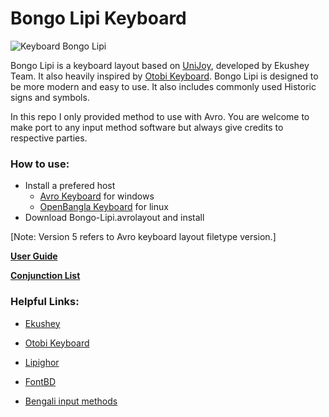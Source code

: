 # Bongo Lipi Keyboard

![Keyboard Bongo Lipi](https://github.com/Tarek-Hasan/Keyboard-Layouts-for-Avro/assets/27731012/84c78d68-5aa5-4b7c-a7b9-2617ec115bc0)

Bongo Lipi is a keyboard layout based on [UniJoy](https://ekushey.org/keyboard-layout/ekusheyr-shadhinota-unijoy-layout/), developed by Ekushey Team. It also heavily inspired by [Otobi Keyboard](https://github.com/OtobiCorp/Otobi_for_Windows_and_Linux). Bongo Lipi is designed to be more modern and easy to use. It also includes commonly used Historic signs and symbols.

In this repo I only provided method to use with Avro. You are welcome to make port to any input method software but always give credits to respective parties.

### How to use:

- Install a prefered host
  - [Avro Keyboard](https://www.omicronlab.com/avro-keyboard.html) for windows
  - [OpenBangla Keyboard](https://openbangla.github.io/) for linux
- Download Bongo-Lipi.avrolayout and install

[Note: Version 5 refers to Avro keyboard layout filetype version.]

[**User Guide**](https://drive.google.com/open?id=1eJOLkFlPEqBkuHfKovStzjWg6iKLuuD9)

[**Conjunction List**](https://ekushey.org/wp-content/uploads/2022/08/Bangla_Conjunction_Lists.pdf)

### Helpful Links:

- [Ekushey](https://ekushey.org)

- [Otobi Keyboard](https://otobikb.github.io)

- [Lipighor](https://lipighor.com)

- [FontBD](https://fontbd.com)

- [Bengali input methods](https://en.wikipedia.org/wiki/Bengali_input_methods)
